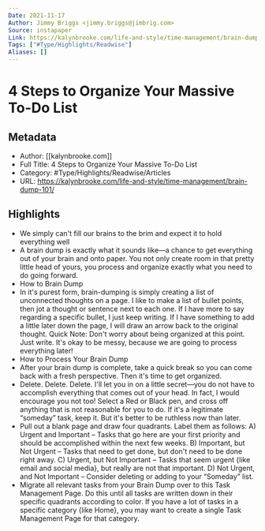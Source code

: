 ```yaml
---
Date: 2021-11-17
Author: Jimmy Briggs <jimmy.briggs@jimbrig.com>
Source: instapaper
Link: https://kalynbrooke.com/life-and-style/time-management/brain-dump-101/
Tags: ["#Type/Highlights/Readwise"]
Aliases: []
---
```

# 4 Steps to Organize Your Massive To-Do List

## Metadata
- Author: [[kalynbrooke.com]]
- Full Title: 4 Steps to Organize Your Massive To-Do List
- Category: #Type/Highlights/Readwise/Articles
- URL: https://kalynbrooke.com/life-and-style/time-management/brain-dump-101/

## Highlights
- We simply can't fill our brains to the brim and expect it to hold everything well
- A brain dump is exactly what it sounds like—a chance to get everything out of your brain and onto paper. You not only create room in that pretty little head of yours, you process and organize exactly what you need to do going forward.
- How to Brain Dump
- In it's purest form, brain-dumping is simply creating a list of unconnected thoughts on a page.
  I like to make a list of bullet points, then jot a thought or sentence next to each one. If I have more to say regarding a specific bullet, I just keep writing. If I have something to add a little later down the page, I will draw an arrow back to the original thought.
  Quick Note: Don't worry about being organized at this point. Just write. It's okay to be messy, because we are going to process everything later!
- How to Process Your Brain Dump
- After your brain dump is complete, take a quick break so you can come back with a fresh perspective. Then it's time to get organized.
- Delete. Delete. Delete. I'll let you in on a little secret—you do not have to accomplish everything that comes out of your head. In fact, I would encourage you not too! Select a Red or Black pen, and cross off anything that is not reasonable for you to do. If it's a legitimate “someday” task, keep it. But it's better to be ruthless now than later.
- Pull out a blank page and draw four quadrants. Label them as follows:
  A) Urgent and Important – Tasks that go here are your first priority and should be accomplished within the next few weeks.
  B) Important, but Not Urgent – Tasks that need to get done, but don't need to be done right away.
  C) Urgent, but Not Important – Tasks that seem urgent {like email and social media}, but really are not that important.
  D) Not Urgent, and Not Important – Consider deleting or adding to your “Someday” list.
- Migrate all relevant tasks from your Brain Dump over to this Task Management Page. Do this until all tasks are written down in their specific quadrants according to color. If you have a lot of tasks in a specific category {like Home}, you may want to create a single Task Management Page for that category.
